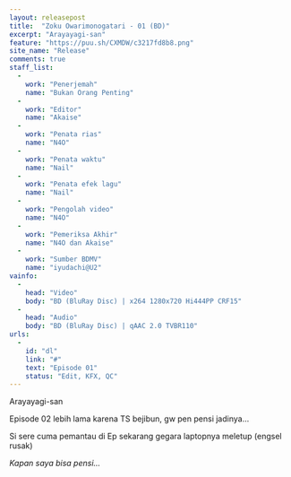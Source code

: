 ```yaml
---
layout: releasepost
title:  "Zoku Owarimonogatari - 01 (BD)"
excerpt: "Arayayagi-san"
feature: "https://puu.sh/CXMDW/c3217fd8b8.png"
site_name: "Release"
comments: true
staff_list:
  - 
    work: "Penerjemah"
    name: "Bukan Orang Penting"
  - 
    work: "Editor"
    name: "Akaise"
  - 
    work: "Penata rias"
    name: "N4O"
  - 
    work: "Penata waktu"
    name: "Nail"
  - 
    work: "Penata efek lagu"
    name: "Nail"
  - 
    work: "Pengolah video"
    name: "N4O"
  - 
    work: "Pemeriksa Akhir"
    name: "N4O dan Akaise"
  - 
    work: "Sumber BDMV"
    name: "iyudachi@U2"
vainfo:
  -
    head: "Video"
    body: "BD (BluRay Disc) | x264 1280x720 Hi444PP CRF15"
  -
    head: "Audio"
    body: "BD (BluRay Disc) | qAAC 2.0 TVBR110"
urls:
  - 
    id: "dl"
    link: "#"
    text: "Episode 01"
    status: "Edit, KFX, QC"
---
```


Arayayagi-san

Episode 02 lebih lama karena TS bejibun, gw pen pensi jadinya...

Si sere cuma pemantau di Ep sekarang gegara laptopnya meletup (engsel rusak)

*Kapan saya bisa pensi...*
